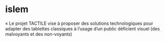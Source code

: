 # islem
« Le projet TACTILE vise à proposer des solutions technologiques pour adapter des tablettes classiques à l’usage d’un public déficient visuel (des malvoyants et des non-voyants)
